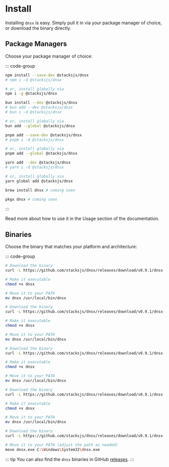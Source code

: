 # Install

Installing `dnsx` is easy. Simply pull it in via your package manager of choice, or download the binary directly.

## Package Managers

Choose your package manager of choice:

::: code-group

```sh [npm]
npm install --save-dev @stacksjs/dnsx
# npm i -d @stacksjs/dnsx

# or, install globally via
npm i -g @stacksjs/dnsx
```

```sh [bun]
bun install --dev @stacksjs/dnsx
# bun add --dev @stacksjs/dnsx
# bun i -d @stacksjs/dnsx

# or, install globally via
bun add --global @stacksjs/dnsx
```

```sh [pnpm]
pnpm add --save-dev @stacksjs/dnsx
# pnpm i -d @stacksjs/dnsx

# or, install globally via
pnpm add --global @stacksjs/dnsx
```

```sh [yarn]
yarn add --dev @stacksjs/dnsx
# yarn i -d @stacksjs/dnsx

# or, install globally via
yarn global add @stacksjs/dnsx
```

```sh [brew]
brew install dnsx # coming soon
```

```sh [pkgx]
pkgx dnsx # coming soon
```

:::

Read more about how to use it in the Usage section of the documentation.

## Binaries

Choose the binary that matches your platform and architecture:

::: code-group

```sh [macOS (arm64)]
# Download the binary
curl -L https://github.com/stacksjs/dnsx/releases/download/v0.9.1/dnsx-darwin-arm64 -o dnsx

# Make it executable
chmod +x dnsx

# Move it to your PATH
mv dnsx /usr/local/bin/dnsx
```

```sh [macOS (x64)]
# Download the binary
curl -L https://github.com/stacksjs/dnsx/releases/download/v0.9.1/dnsx-darwin-x64 -o dnsx

# Make it executable
chmod +x dnsx

# Move it to your PATH
mv dnsx /usr/local/bin/dnsx
```

```sh [Linux (arm64)]
# Download the binary
curl -L https://github.com/stacksjs/dnsx/releases/download/v0.9.1/dnsx-linux-arm64 -o dnsx

# Make it executable
chmod +x dnsx

# Move it to your PATH
mv dnsx /usr/local/bin/dnsx
```

```sh [Linux (x64)]
# Download the binary
curl -L https://github.com/stacksjs/dnsx/releases/download/v0.9.1/dnsx-linux-x64 -o dnsx

# Make it executable
chmod +x dnsx

# Move it to your PATH
mv dnsx /usr/local/bin/dnsx
```

```sh [Windows (x64)]
# Download the binary
curl -L https://github.com/stacksjs/dnsx/releases/download/v0.9.1/dnsx-windows-x64.exe -o dnsx.exe

# Move it to your PATH (adjust the path as needed)
move dnsx.exe C:\Windows\System32\dnsx.exe
```

::: tip
You can also find the `dnsx` binaries in GitHub [releases](https://github.com/stacksjs/dnsx/releases).
:::
